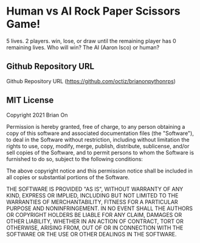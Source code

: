 # Human vs AI Rock Paper Scissors Game!

5 lives. 2 players. win, lose, or draw until the remaining player has 0 remaining lives. Who will win? The AI (Aaron Isco) or human?

## Github Repository URL 
Github Repository URL (https://github.com/octiz/brianonpythonrps)

## MIT License

Copyright 2021 Brian On

Permission is hereby granted, free of charge, to any person obtaining a copy of this software and associated documentation files (the "Software"), to deal in the Software without restriction, including without limitation the rights to use, copy, modify, merge, publish, distribute, sublicense, and/or sell copies of the Software, and to permit persons to whom the Software is furnished to do so, subject to the following conditions:

The above copyright notice and this permission notice shall be included in all copies or substantial portions of the Software.

THE SOFTWARE IS PROVIDED "AS IS", WITHOUT WARRANTY OF ANY KIND, EXPRESS OR IMPLIED, INCLUDING BUT NOT LIMITED TO THE WARRANTIES OF MERCHANTABILITY, FITNESS FOR A PARTICULAR PURPOSE AND NONINFRINGEMENT. IN NO EVENT SHALL THE AUTHORS OR COPYRIGHT HOLDERS BE LIABLE FOR ANY CLAIM, DAMAGES OR OTHER LIABILITY, WHETHER IN AN ACTION OF CONTRACT, TORT OR OTHERWISE, ARISING FROM, OUT OF OR IN CONNECTION WITH THE SOFTWARE OR THE USE OR OTHER DEALINGS IN THE SOFTWARE.
